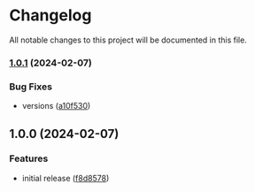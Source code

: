 # Changelog

All notable changes to this project will be documented in this file.

### [1.0.1](https://github.com/finisterra-io/terraform-aws-elastic-beanstalk/compare/v1.0.0...v1.0.1) (2024-02-07)


### Bug Fixes

* versions ([a10f530](https://github.com/finisterra-io/terraform-aws-elastic-beanstalk/commit/a10f53034f26ec1f5295a7fa5e68b302e791f26e))

## 1.0.0 (2024-02-07)


### Features

* initial release ([f8d8578](https://github.com/finisterra-io/terraform-aws-elastic-beanstalk/commit/f8d857805e2f750a13da0b31509413a2df7fe6ed))
